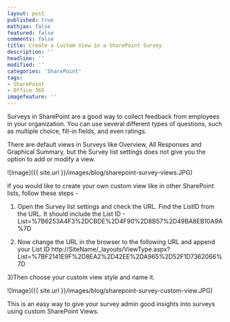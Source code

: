 ```yaml
---
layout: post
published: true
mathjax: false
featured: false
comments: false
title: Create a Custom View in a SharePoint Survey
description: ''
headline: ''
modified: ''
categories: 'SharePoint'
tags: 
- SharePoint
- Office 365
imagefeature: ''
---
```

Surveys in SharePoint are a good way to collect feedback from employees in your organization. You can use several different types of questions, such as multiple choice, fill-in fields, and even ratings.

There are default views in Surveys like Overview, All Responses and Graphical Summary, but the Survey list settings does not give you the option to add or modify a view.

![Image]({{ site.url }}/images/blog/sharepoint-survey-views.JPG)

If you would like to create your own custom view like in other SharePoint lists, follow these steps - 

1) Open the Survey list settings and check the URL. Find the ListID from the URL.
It should include the List ID - List=%7B6253A4F3%2DCBDE%2D4F90%2D8B57%2D49BA8EB10A9A%7D

2) Now change the URL in the browser to the following URL and append your List ID
http://SiteName/_layouts/ViewType.aspx?
List=%7BF2141E9F%2D8EA2%2D42EE%2DA965%2D52F1D7362066%7D

3)Then choose your custom view style and name it.

![Image]({{ site.url }}/images/blog/sharepoint-survey-custom-view.JPG)

This is an easy way to give your survey admin good insights into surveys using custom SharePoint Views.
